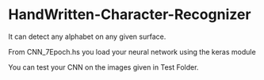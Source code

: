 # HandWritten-Character-Recognizer
It can detect any alphabet on any given surface.

From CNN_7Epoch.hs you load your neural network using the keras module


You can test your CNN on the images given in Test Folder.

